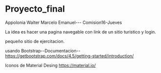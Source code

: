 # Proyecto_final

Appolonia Walter Marcelo Emanuel---
                Comision16-Jueves

La idea es hacer una pagina navegable con link de un sitio turistico y login.

pequeño sitio de ejercitacion.

usando Bootstrap--Documentacion--
    https://getbootstrap.com/docs/4.5/getting-started/introduction/

Iconos de Material Desing
    https://material.io/